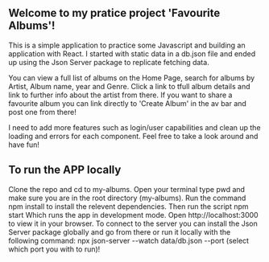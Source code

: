 ## Welcome to my pratice project 'Favourite Albums'!

This is a simple application to practice some Javascript and building an application with React. I started with static data in a db.json file and ended up using the Json Server package to replicate fetching data.

You can view a full list of albums on the Home Page, search for albums by Artist, Album name, year and Genre. Click a link to tfull album details and link to further info about the artist from there. If you want to share a favourite album you can link directly to 'Create Album' in the av bar and post one from there!

I need to add more features such as login/user capabilities and clean up the loading and errors for each component. Feel free to take a look around and have fun!

## To run the APP locally

Clone the repo and cd to my-albums. Open your terminal type pwd and make sure you are in the root directory (my-albums). Run the command npm install to install the relevent dependencies. Then run the script npm start Which runs the app in development mode. Open http://localhost:3000 to view it in your browser. To connect to the server you can install the Json Server package globally and go from there or run it locally with the following command: npx json-server --watch data/db.json --port (select which port you with to run)!
